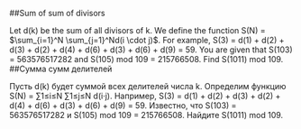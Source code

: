 ##Sum of sum of divisors

Let d(k) be the sum of all divisors of k.
We define the function S(N) = $\sum_{i=1}^N \sum_{j=1}^Nd(i \cdot j)$.
For example, S(3) = d(1) + d(2) + d(3) + d(2) + d(4) + d(6) + d(3) + d(6) + d(9) = 59.
You are given that S(103) = 563576517282 and S(105) mod 109 = 215766508.
Find S(1011) mod 109.
##Сумма сумм делителей

Пусть d(k) будет суммой всех делителей числа k.
Определим функцию S(N) = ∑1≤i≤N ∑1≤j≤N d(i·j).
Например, S(3) = d(1) + d(2) + d(3) + d(2) + d(4) + d(6) + d(3) + d(6) + d(9) = 59.
Известно, что S(103) = 563576517282 и S(105) mod 109 = 215766508.
Найдите S(1011) mod 109.
